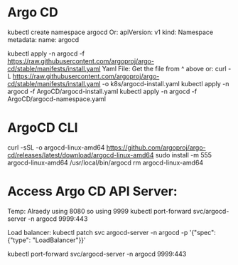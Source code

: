 

# Argo CD
kubectl create namespace argocd
Or:
apiVersion: v1
kind: Namespace
metadata:
  name: argocd

kubectl apply -n argocd -f https://raw.githubusercontent.com/argoproj/argo-cd/stable/manifests/install.yaml
Yaml File: Get the file from ^ above or:
curl -L https://raw.githubusercontent.com/argoproj/argo-cd/stable/manifests/install.yaml -o k8s/argocd-install.yaml
kubectl apply -n argocd -f ArgoCD/argocd-install.yaml
kubectl apply -n argocd -f ArgoCD/argocd-namespace.yaml

# ArgoCD CLI
curl -sSL -o argocd-linux-amd64 https://github.com/argoproj/argo-cd/releases/latest/download/argocd-linux-amd64
sudo install -m 555 argocd-linux-amd64 /usr/local/bin/argocd
rm argocd-linux-amd64

# Access Argo CD API Server:

Temp: 
Alraedy using 8080 so using 9999
kubectl port-forward svc/argocd-server -n argocd 9999:443

Load balancer:
kubectl patch svc argocd-server -n argocd -p '{"spec": {"type": "LoadBalancer"}}'


kubectl port-forward svc/argocd-server -n argocd 9999:443